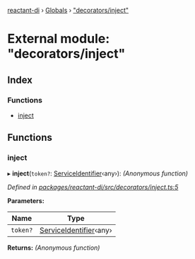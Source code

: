 [reactant-di](../README.md) › [Globals](../globals.md) › ["decorators/inject"](_decorators_inject_.md)

# External module: "decorators/inject"

## Index

### Functions

* [inject](_decorators_inject_.md#inject)

## Functions

###  inject

▸ **inject**(`token?`: [ServiceIdentifier](_interfaces_.md#serviceidentifier)‹any›): *(Anonymous function)*

*Defined in [packages/reactant-di/src/decorators/inject.ts:5](https://github.com/unadlib/reactant/blob/aaa61ad/packages/reactant-di/src/decorators/inject.ts#L5)*

**Parameters:**

Name | Type |
------ | ------ |
`token?` | [ServiceIdentifier](_interfaces_.md#serviceidentifier)‹any› |

**Returns:** *(Anonymous function)*
